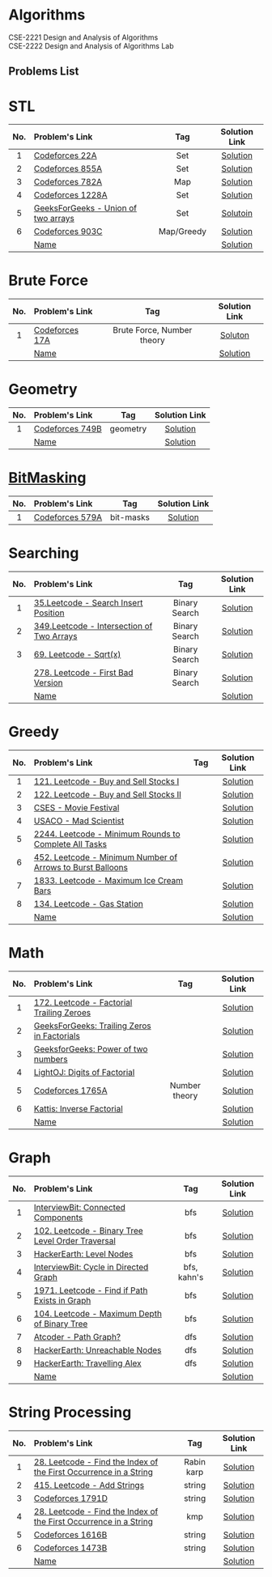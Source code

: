 # Algorithms
CSE-2221 Design and Analysis of Algorithms <br>
CSE-2222 Design and Analysis of Algorithms Lab

## Problems List

# STL

|No. | Problem's Link | Tag | Solution Link |
|:----:|:-----|:---:|:-----:|
| 1 | [Codeforces 22A](https://codeforces.com/problemset/problem/22/A) | Set | [Solution](https://github.com/Zannatul-Naim/Algorithms/blob/main/STL/Codeforces_22A.cpp) |
| 2 | [Codeforces 855A](https://codeforces.com/problemset/problem/855/A)| Set | [Solution](https://github.com/Zannatul-Naim/Algorithms/blob/main/STL/Codeforces_855A.cpp) |
| 3 | [Codeforces 782A](https://codeforces.com/contest/782/problem/A) | Map | [Solution](https://github.com/Zannatul-Naim/Algorithms/blob/main/STL/Codeforces_782A.cpp) |
| 4 | [Codeforces 1228A](https://codeforces.com/contest/1228/problem/A) | Set | [Solution](https://github.com/Zannatul-Naim/Algorithms/blob/main/STL/codeforces_1228A.cpp)
| 5 | [GeeksForGeeks - Union of two arrays](https://practice.geeksforgeeks.org/problems/union-of-two-arrays3538/0) | Set | [Solutoin](https://github.com/Zannatul-Naim/Algorithms/blob/main/STL/union_of_two_arrays.cpp) |
| 6 | [Codeforces 903C](https://codeforces.com/problemset/problem/903/C) | Map/Greedy | [Solution](https://github.com/Zannatul-Naim/Algorithms/blob/main/STL/Codeforces_903C.cpp)|
| | [Name]() | | [Solution]()|

# Brute Force

|No. | Problem's Link | Tag | Solution Link |
|:----:|:-----|:---:|:-----:|
| 1 |[Codeforces 17A](https://codeforces.com/problemset/problem/17/A)| Brute Force, Number theory|[Soluton](https://github.com/Zannatul-Naim/Algorithms/blob/main/BruteForce/codeforces_17A.cpp)|
| | [Name]() | | [Solution]()|

# Geometry

|No. | Problem's Link | Tag | Solution Link |
|:----:|:-----|:---:|:-----:|
| 1 | [Codeforces 749B](https://codeforces.com/problemset/problem/749/B) | geometry | [Solution](https://github.com/Zannatul-Naim/Algorithms/blob/main/Geometry/codeforces_749B.cpp)|
| | [Name]() | | [Solution]()|

# [BitMasking](https://github.com/Zannatul-Naim/Algorithms/tree/main/BitMasks)

|No. | Problem's Link | Tag | Solution Link |
|:----:|:-----|:---:|:-----:|
| 1 | [Codeforces 579A](https://codeforces.com/problemset/problem/579/A) | bit-masks | [Solution](https://github.com/Zannatul-Naim/Algorithms/blob/main/BitMasks/codeforces_579A.cpp)|

# Searching

|No. | Problem's Link | Tag | Solution Link |
|:----:|:-----|:---:|:-----:|
| 1 | [35.Leetcode - Search Insert Position](https://leetcode.com/problems/search-insert-position/description/) | Binary Search | [Solution](https://github.com/Zannatul-Naim/Algorithms/blob/main/Searching/leet_code_search_insert_position.cpp) |
| 2 | [349.Leetcode - Intersection of Two Arrays](https://leetcode.com/problems/intersection-of-two-arrays/description/) | Binary Search | [Solution](https://github.com/Zannatul-Naim/Algorithms/blob/main/Searching/leet_code_intersection_of_two_arrays.cpp) |
| 3 | [69. Leetcode - Sqrt(x)](https://leetcode.com/problems/sqrtx/description/) | Binary Search | [Solution](https://github.com/Zannatul-Naim/Algorithms/blob/main/Searching/leet_code_sqrt(x).cpp)|
| | [278. Leetcode - First Bad Version](https://leetcode.com/problems/first-bad-version/description/) | Binary Search | [Solution](https://github.com/Zannatul-Naim/Algorithms/blob/main/Searching/leet_code_first_bad_version.cpp)|
| | [Name]() | | [Solution]()|

# Greedy

|No. | Problem's Link | Tag | Solution Link |
|:----:|:-----|:---:|:-----:|
| 1 | [121. Leetcode - Buy and Sell Stocks I](https://leetcode.com/problems/best-time-to-buy-and-sell-stock/description/) |  | [Solution](https://github.com/Zannatul-Naim/Algorithms/blob/main/Greedy/leetcode_121.cpp) |
| 2 | [122. Leetcode - Buy and Sell Stocks II](https://leetcode.com/problems/best-time-to-buy-and-sell-stock-ii/submissions/862229173/) |  | [Solution](https://github.com/Zannatul-Naim/Algorithms/blob/main/Greedy/leetcode_122.cpp) |
| 3 | [CSES - Movie Festival](https://cses.fi/problemset/task/1629) |  |[Solution](https://github.com/Zannatul-Naim/Algorithms/blob/main/Greedy/cses_movie_festival-I.cpp) |
| 4 | [USACO - Mad Scientist](http://www.usaco.org/index.php?page=viewproblem2&cpid=1012) |  | [Solution](https://github.com/Zannatul-Naim/Algorithms/blob/main/Greedy/usaco_mad_scientist.cpp) |
| 5 | [2244. Leetcode - Minimum Rounds to Complete All Tasks](https://leetcode.com/problems/minimum-rounds-to-complete-all-tasks/description/) | | [Solution](https://github.com/Zannatul-Naim/Algorithms/blob/main/Greedy/leetcode_2244.cpp)|
| 6 | [452. Leetcode - Minimum Number of Arrows to Burst Balloons]() | | [Solution](https://github.com/Zannatul-Naim/Algorithms/blob/main/Greedy/leetcode_452.cpp)|
| 7 | [1833. Leetcode - Maximum Ice Cream Bars](https://leetcode.com/problems/maximum-ice-cream-bars/description/) | | [Solution](https://github.com/Zannatul-Naim/Algorithms/blob/main/Greedy/leetcode_1833.cpp)|
| 8 | [134. Leetcode - Gas Station](https://leetcode.com/problems/gas-station/description/) | | [Solution](https://github.com/Zannatul-Naim/Algorithms/blob/main/Greedy/leetcode_134.cpp)|
| | [Name]() | | [Solution]()|

# Math

|No. | Problem's Link | Tag | Solution Link |
|:----:|:-----|:---:|:-----:|
| 1 | [172. Leetcode - Factorial Trailing Zeroes](https://leetcode.com/problems/factorial-trailing-zeroes/description/) | | [Solution](https://github.com/Zannatul-Naim/Algorithms/blob/main/Math/leetcode_172.cpp)|
| 2 | [GeeksForGeeks: Trailing Zeros in Factorials](https://practice.geeksforgeeks.org/problems/trailing-zeroes-in-factorial5134/0) | | [Solution](https://github.com/Zannatul-Naim/Algorithms/blob/main/Math/gfg_trailing_zeros_in_factorial.cpp)|
| 3 | [GeeksforGeeks: Power of two numbers](https://practice.geeksforgeeks.org/problems/power-of-numbers-1587115620/1) | | [Solution](https://github.com/Zannatul-Naim/Algorithms/blob/main/Math/gfg_power_of_numbers.cpp)|
| 4 | [LightOJ: Digits of Factorial](https://lightoj.com/problem/digits-of-factorial) | | [Solution](https://github.com/Zannatul-Naim/Algorithms/blob/main/Math/lightoj_digits_of_factorial.cpp)|
| 5 | [Codeforces 1765A](https://codeforces.com/problemset/problem/1765/M) | Number theory | [Solution](https://github.com/Zannatul-Naim/Algorithms/blob/main/Math/codeforces_1765M.cpp)|
| 6 | [Kattis: Inverse Factorial](https://open.kattis.com/problems/inversefactorial) | | [Solution](https://github.com/Zannatul-Naim/Algorithms/blob/main/Math/kattis_inverseFactorial.cpp)|
| | [Name]() | | [Solution]()|


# Graph

|No. | Problem's Link | Tag | Solution Link |
|:----:|:-----|:---:|:-----:|
| 1 | [InterviewBit: Connected Components](https://www.interviewbit.com/problems/connected-components/) | bfs | [Solution](https://github.com/Zannatul-Naim/Algorithms/blob/main/Graph/InterviewBit_connected_components.cpp)|
| 2 | [102. Leetcode - Binary Tree Level Order Traversal](https://leetcode.com/problems/binary-tree-level-order-traversal/description/) | bfs | [Solution](https://github.com/Zannatul-Naim/Algorithms/blob/main/Graph/leetcode_binary_tree_level_order_traversal.cpp)|
| 3 | [HackerEarth: Level Nodes](https://www.hackerearth.com/practice/algorithms/graphs/breadth-first-search/tutorial/) | bfs | [Solution](https://github.com/Zannatul-Naim/Algorithms/blob/main/Graph/hackerEarth_level_nodes.cpp)|
| 4 | [InterviewBit: Cycle in Directed Graph](https://www.interviewbit.com/problems/cycle-in-directed-graph/) | bfs, kahn's| [Solution](https://github.com/Zannatul-Naim/Algorithms/blob/main/Graph/InterviewBit_cycle_in_directed_graph.cpp)|
| 5 | [1971. Leetcode - Find if Path Exists in Graph](https://leetcode.com/problems/find-if-path-exists-in-graph/description/) | bfs | [Solution](https://github.com/Zannatul-Naim/Algorithms/blob/main/Graph/leetcode_find_if_path_exists_in_graph.cpp)|
| 6 | [104. Leetcode - Maximum Depth of Binary Tree](https://leetcode.com/problems/maximum-depth-of-binary-tree/description/) | bfs | [Solution](https://github.com/Zannatul-Naim/Algorithms/blob/main/Graph/leetcode_maximum_depth_of_binary_tree.cpp)|
| 7 | [Atcoder - Path Graph?](https://atcoder.jp/contests/abc287/tasks/abc287_c) | dfs | [Solution](https://github.com/Zannatul-Naim/DSA-Practice/blob/main/Graph/atcoder_path_graph.cpp)|
| 8 | [HackerEarth: Unreachable Nodes](https://www.hackerearth.com/practice/algorithms/graphs/depth-first-search/tutorial/) | dfs | [Solution](https://github.com/Zannatul-Naim/Algorithms/blob/main/Graph/hackerEarth_unreachable_nodes.cpp)|
| 9 | [HackerEarth: Travelling Alex](https://www.hackerearth.com/practice/algorithms/graphs/depth-first-search/practice-problems/algorithm/travelling-alex-c5660424/) |  dfs| [Solution](https://github.com/Zannatul-Naim/Algorithms/blob/main/Graph/hackerEarth_travelling_alex.cpp)|
| | [Name]() | | [Solution]()|

# String Processing

|No. | Problem's Link | Tag | Solution Link |
|:----:|:-----|:---:|:-----:|
| 1 | [28. Leetcode - Find the Index of the First Occurrence in a String](https://leetcode.com/problems/find-the-index-of-the-first-occurrence-in-a-string/description/) | Rabin karp | [Solution](https://github.com/Zannatul-Naim/Algorithms/blob/main/String/leetcode_28.cpp)|
| 2 | [415. Leetcode - Add Strings](https://leetcode.com/problems/add-strings/description/) | string | [Solution](https://github.com/Zannatul-Naim/Algorithms/blob/main/String/leetcode_415.cpp)|
| 3 | [Codeforces 1791D](https://codeforces.com/contest/1791/problem/D) | string | [Solution](https://github.com/Zannatul-Naim/Algorithms/blob/main/String/codeforces_1791D.cpp)|
| 4 | [28. Leetcode - Find the Index of the First Occurrence in a String](https://leetcode.com/problems/find-the-index-of-the-first-occurrence-in-a-string/description/) | kmp | [Solution](https://github.com/Zannatul-Naim/Algorithms/blob/main/String/leetcode_28_kmp.cpp)|
| 5 | [Codeforces 1616B](https://codeforces.com/contest/1616/problem/B) | string | [Solution](https://github.com/Zannatul-Naim/Algorithms/blob/main/String/codeforces_1616B.cpp)|
| 6 | [Codeforces 1473B](https://codeforces.com/problemset/problem/1473/B) | string | [Solution](https://github.com/Zannatul-Naim/Algorithms/blob/main/String/codeforces_1473B.cpp)|
| | [Name]() | | [Solution]()|
